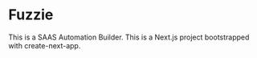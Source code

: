 # Fuzzie
This is a SAAS Automation Builder.
This is a Next.js project bootstrapped with create-next-app.

